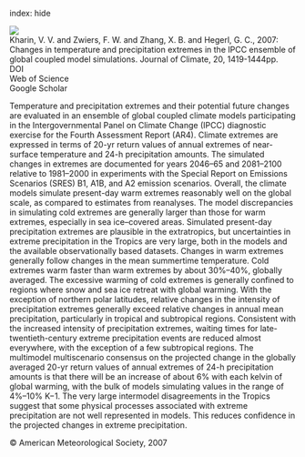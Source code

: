 index: hide

<div class="Citation">
    <div class="Citation-thumb CitationThumb-linked"  data-href="https://doi.org/10.1175/jcli4066.1">
      <img src="https://static.claimspace.cloud/climate-study-static/refs/thumbs/9/Kharin_et_al_2007-thumb.png" />
    </div>

  <div class="Citation-body">
    <div class="Citation-text">Kharin, V. V. and Zwiers, F. W. and Zhang, X. B. and Hegerl, G. C., 2007: Changes in temperature and precipitation extremes in the IPCC ensemble of global coupled model simulations. <span class="Article-journal">Journal of Climate, </span><span class="Article-volume">20, </span>1419-1444pp.</div>
    <div class="Citation-links">
      <div class="CitationLink" data-href="https://doi.org/10.1175/jcli4066.1">
        <div class="CitationLink-icon CitationLink-Doi"></div>
        <div class="CitationLink-text">DOI</div>
      </div>
      <div class="CitationLink" data-href="http://cel.webofknowledge.com/InboundService.do?customersID=atyponcel&smartRedirect=yes&mode=FullRecord&IsProductCode=Yes&product=CEL&Init=Yes&Func=Frame&action=retrieve&SrcApp=literatum&SrcAuth=atyponcel&SID=7CNc3cIRaBKjGbSujFM&UT=WOS:000245742400002">
        <div class="CitationLink-icon CitationLink-Isi"></div>
        <div class="CitationLink-text">Web of Science</div>
      </div>
      <div class="CitationLink" data-href="https://scholar.google.com/scholar?q=10.1175/jcli4066.1">
        <div class="CitationLink-icon CitationLink-Scholar"></div>
        <div class="CitationLink-text">Google Scholar</div>
      </div>
    </div>
  </div>
</div>

Temperature and precipitation extremes and their potential future changes are evaluated in an ensemble of global coupled climate models participating in the Intergovernmental Panel on Climate Change (IPCC) diagnostic exercise for the Fourth Assessment Report (AR4). Climate extremes are expressed in terms of 20-yr return values of annual extremes of near-surface temperature and 24-h precipitation amounts. The simulated changes in extremes are documented for years 2046–65 and 2081–2100 relative to 1981–2000 in experiments with the Special Report on Emissions Scenarios (SRES) B1, A1B, and A2 emission scenarios. Overall, the climate models simulate present-day warm extremes reasonably well on the global scale, as compared to estimates from reanalyses. The model discrepancies in simulating cold extremes are generally larger than those for warm extremes, especially in sea ice–covered areas. Simulated present-day precipitation extremes are plausible in the extratropics, but uncertainties in extreme precipitation in the Tropics are very large, both in the models and the available observationally based datasets. Changes in warm extremes generally follow changes in the mean summertime temperature. Cold extremes warm faster than warm extremes by about 30%–40%, globally averaged. The excessive warming of cold extremes is generally confined to regions where snow and sea ice retreat with global warming. With the exception of northern polar latitudes, relative changes in the intensity of precipitation extremes generally exceed relative changes in annual mean precipitation, particularly in tropical and subtropical regions. Consistent with the increased intensity of precipitation extremes, waiting times for late-twentieth-century extreme precipitation events are reduced almost everywhere, with the exception of a few subtropical regions. The multimodel multiscenario consensus on the projected change in the globally averaged 20-yr return values of annual extremes of 24-h precipitation amounts is that there will be an increase of about 6% with each kelvin of global warming, with the bulk of models simulating values in the range of 4%–10% K−1. The very large intermodel disagreements in the Tropics suggest that some physical processes associated with extreme precipitation are not well represented in models. This reduces confidence in the projected changes in extreme precipitation.

<div class="Citation-copy">
&copy; American Meteorological Society, 2007
</div>